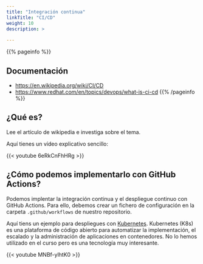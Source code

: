 ```yaml
---
title: "Integración continua"
linkTitle: "CI/CD"
weight: 10
description: >
  
---
```


{{% pageinfo %}}
## Documentación
* https://en.wikipedia.org/wiki/CI/CD
* https://www.redhat.com/en/topics/devops/what-is-ci-cd
{{% /pageinfo %}}

## ¿Qué es?
Lee el artículo de wikipedia e investiga sobre el tema.

Aquí tienes un vídeo explicativo sencillo:

{{< youtube 6eRkCnFhHRg >}}

## ¿Cómo podemos implementarlo con GitHub Actions?
Podemos implentar la integración continua y el despliegue continuo con GitHub Actions. Para ello, debemos crear un fichero de configuración en la carpeta `.github/workflows` de nuestro repositorio. 

Aquí tiens un ejemplo para despliegues con [Kubernetes](https://kubernetes.io/es/). Kubernetes (K8s) es una plataforma de código abierto para automatizar la implementación, el escalado y la administración de aplicaciones en contenedores. No lo hemos utilizado en el curso pero es una tecnología muy interesante.

{{< youtube MNBf-ylhtK0 >}}
